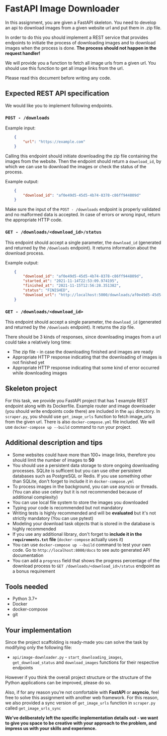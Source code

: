 
# FastAPI Image Downloader

In this assignment, you are given a FastAPI skeleton. You need to develop an api to download images from a given website url and put them in .zip file.

In order to do this you should implement a REST service that provides endpoints to initiate the process of downloading images and to download images when the process is done. **The process should not happen in the request handler!**

We will provide you a function to fetch all image urls from a given url. You should use this function to get all image links from the url.

Please read this document before writing any code.

## Expected REST API specification

We would like you to implement following endpoints.

### `POST - /downloads`

Example input:

```json
    {
        "url": "https://example.com"
    }
```

Calling this endpoint should initiate downloading the zip file containing the images from the website. Then the endpoint should return a `download_id`, by which we can use to download the images or check the status of the process.

Example output:

```json
    {
        "download_id": "af0e49d5-45d5-4b74-8378-c86ff944809d"
    }
```

Make sure the input of the `POST - /downloads` endpoint is properly validated and no malformed data is accepted. In case of errors or wrong input, return the appropriate HTTP code.

### `GET - /downloads/<download_id>/status`

This endpoint should accept a single parameter, the `download_id` (generated and returned by the `/downloads` endpoint). It returns information about the download process.

Example output:

```json
    {
        "download_id": "af0e49d5-45d5-4b74-8378-c86ff944809d",
        "started_at": "2021-11-14T22:53:09.974195",
        "finished_at": "2021-11-15T12:56:28.351382",
        "status": "FINISHED",
        "download_url": "http://localhost:5000/downloads/af0e49d5-45d5-4b74-8378-c86ff944809d"
    }
```

### `GET - /downloads/<download_id>`

This endpoint should accept a single parameter, the `download_id` (generated and returned by the `/downloads` endpoint). It returns the zip file.

There should be 3 kinds of responses, since downloading images from a url could
take a relatively long time:

* The zip file - in case the downloading finished and images are ready
* Appropriate HTTP response indicating that the downloading of images is not finished yet
* Appropriate HTTP response indicating that some kind of error occurred while downloading images


## Skeleton project

For this task, we provide you FastAPI project that has 1 example REST endpoint along with its Dockerfile. Example router and image downloader
(you should write endpoints code there) are included in the `api` directory.
In `scraper.py`, you should use `get_image_urls` function to fetch image_urls from the given url.
There is also `docker-compose.yml` file included. We will use `docker-compose up --build` command to run your project.

## Additional description and tips

* Some websites could have more than 100+ image links, therefore you should limit the number of images to **50**
* You should use a persistent data storage to store ongoing downloading processes. SQLite is sufficent but you can use other persistent databases such as PostgreSQL or Redis.
If you use something other than SQLite, don't forget to include it in `docker-compose.yml`
* To process images in the background, you can use asyncio or threads. (You can also use celery but it is not recommended because of additional complexity)
* You can use local file system to store the images you downloaded
* Typing your code is recommended but not mandatory
* Writing tests is highly recommended and will be **evaluated** but it's not strictly mandatory (You can use pytest)
* Modeling your download task objects that is stored in the database is highly recommended
* If you use any additional library, don't forget to **include it in the `requirements.txt` file** (`docker-compose` actually uses it)
* You can use `docker-compose up --build` command to test your own code. Go to `http://localhost:8000/docs` to see auto generated API documentation
* You can add a `progress` field that shows the progress percentage of the download process to `GET /downloads/<download_id>/status` endpoint as a bonus requirement

## Tools needed

* Python 3.7+
* Docker
* docker-compose
* git

## Your implementation

Since the project scaffolding is ready-made you can solve the task by modifying
only the following file:

* `api/image-downloader.py` - `start_downloading_images`, `get_download_status` and `download_images` functions for their
respective endpoints

However if you think the overall project structure or the structure of the
Python applications can be improved, please do so.

Also, if for any reason you’re not comfortable with **FastAPI** or **asyncio**,
feel free to solve this assignment with another web framework. For this reason, we also provided a sync version of `get_image_urls`
function in `scraper.py` called `get_image_urls_sync`

**We’ve deliberately left the specific implementation details out - we want to
give you space to be creative with your approach to the problem, and impress us
with your skills and experience.**
